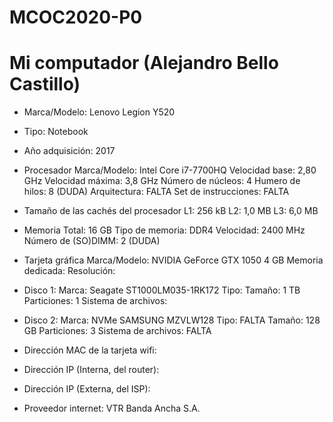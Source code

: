 # MCOC2020-P0

# Mi computador (Alejandro Bello Castillo) 

* Marca/Modelo: Lenovo Legion Y520 

* Tipo: Notebook

* Año adquisición: 2017

* Procesador
 Marca/Modelo: Intel Core i7-7700HQ 
 Velocidad base: 2,80 GHz
 Velocidad máxima: 3,8 GHz 
 Número de núcleos: 4
 Humero de hilos: 8 (DUDA) 
 Arquitectura: FALTA
 Set de instrucciones: FALTA

* Tamaño de las cachés del procesador
 L1: 256 kB
 L2: 1,0 MB
 L3: 6,0 MB 

* Memoria
 Total: 16 GB
 Tipo de memoria: DDR4
 Velocidad: 2400 MHz
 Número de (SO)DIMM: 2 (DUDA) 

* Tarjeta gráfica 
 Marca/Modelo: NVIDIA GeForce GTX 1050 4 GB 
 Memoria dedicada: 
 Resolución: 

* Disco 1: 
Marca: Seagate ST1000LM035-1RK172
Tipo: 
Tamaño: 1 TB
Particiones: 1
Sistema de archivos: 

* Disco 2: 
Marca: NVMe SAMSUNG MZVLW128 
Tipo: FALTA
Tamaño: 128 GB
Particiones: 3
Sistema de archivos: FALTA 

* Dirección MAC de la tarjeta wifi: 

* Dirección IP (Interna, del router): 

* Dirección IP (Externa, del ISP): 

* Proveedor internet: VTR Banda Ancha S.A.

